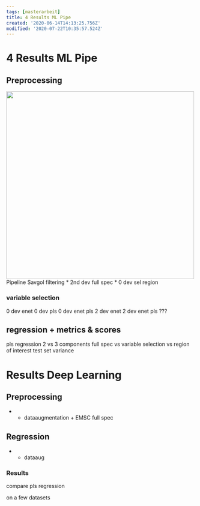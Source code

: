 ```yaml
---
tags: [masterarbeit]
title: 4 Results ML Pipe
created: '2020-06-14T14:13:25.756Z'
modified: '2020-07-22T10:35:57.524Z'
---
```


# 4 Results ML Pipe


## Preprocessing

<img src=@attachment/Clipboard_2020-06-11-19-27-46.png width = 500>
Pipeline Savgol filtering 
* 2nd dev full spec
* 0 dev sel region

### variable selection

0 dev  enet
0 dev pls
0 dev enet pls
2 dev enet
2 dev enet pls ???

## regression + metrics & scores

pls regression 2 vs 3 components 
full spec vs variable selection vs region of interest
test set variance

# Results Deep Learning

## Preprocessing

+ - dataaugmentation + EMSC
full spec

## Regression

+ - dataaug

### Results
compare pls regression

on a few datasets





